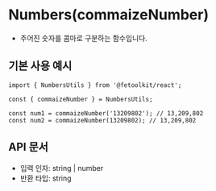 # Numbers(commaizeNumber)

- 주어진 숫자를 콤마로 구분하는 함수입니다.

## 기본 사용 예시

```tsx
import { NumbersUtils } from '@fetoolkit/react';

const { commaizeNumber } = NumbersUtils;

const num1 = commaizeNumber('13209802'); // 13,209,802
const num2 = commaizeNumber(13209802); // 13,209,802
```

## API 문서

- 입력 인자: string | number
- 반환 타입: string
